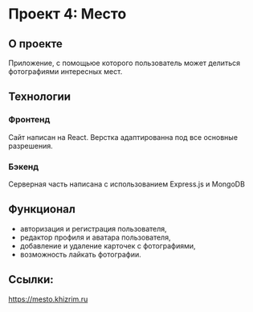 # Проект 4: Место

## О проекте
Приложение, с помощьюе которого пользователь может делиться фотографиями интересных мест.

## Технологии
### Фронтенд
Cайт написан на React. Верстка адаптированна под все основные разрешения.
### Бэкенд
Серверная часть написана с использованием Express.js и MongoDB

## Функционал
* авторизация и регистрация пользователя,
* редактор профиля и аватара пользователя,
* добавление и удаление карточек с фотографиями,
* возможность лайкать фотографии.

## Ссылки:
https://mesto.khizrim.ru
